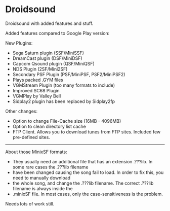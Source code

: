 Droidsound
==========

Droidsound with added features and stuff. 

Added features compared to Google Play version:
 
 New Plugins:

 * Sega Saturn plugin (SSF/MiniSSF)
 * DreamCast plugin (DSF/MiniDSF)
 * Capcom Qsound plugin (QSF/MiniQSF)
 * NDS Plugin (2SF/Mini2SF)
 * Secondary PSF Plugin (PSF/MiniPSF, PSF2/MiniPSF2)
 * Plays packed .GYM files
 * VGMStream Plugin (too many formats to include)
 * Improved SC68 Plugin
 * VGMPlay by Valley Bell
 * Sidplay2 plugin has been replaced by Sidplay2fp

Other changes:
 
 * Option to change File-Cache size (16MB - 4096MB)
 * Option to clean directory list cache
 * FTP Client. Allows you to download tunes from FTP sites. Included few pre-defined sites.
 
--------------------------------------------------------------------------------------------
 
 About those MinixSF formats:
 
 * They usually need an additional file that has an extension .???lib. In some rare cases the .???lib filename
 * have been changed causing the song fail to load. In order to fix this, you need to manually download
 * the whole song, and change the  .???lib filename. The correct .???lib filename is always inside the
 * .minixSF file. In most cases, only the case-sensitiveness is the problem.

Needs lots of work still. 
 
 

 
